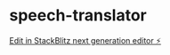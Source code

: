 # speech-translator

[Edit in StackBlitz next generation editor ⚡️](https://stackblitz.com/~/github.com/jibil-george/speech-translator)
